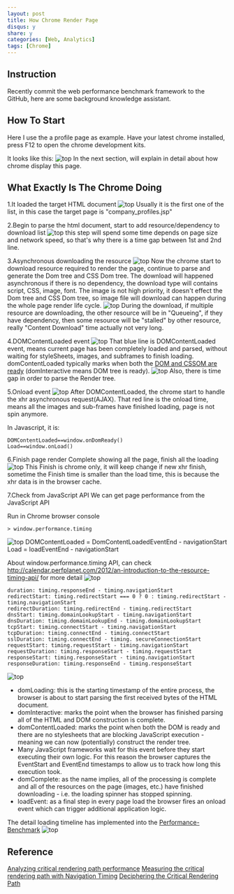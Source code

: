 ```yaml
---
layout: post
title: How Chrome Render Page
disqus: y
share: y
categories: [Web, Analytics]
tags: [Chrome]
---
```


Instruction
-----------
Recently commit the web performance benchmark framework to the GitHub, here are some background knowledge assistant.

How To Start
-----------

Here I use the a profile page as example. Have your latest chrome installed, press F12 to open the chrome development kits.

It looks like this:
![top](https://raw.githubusercontent.com/ycj28c/ycj28c.github.io/master/images/posts/howchromerenderpage/1.png)
In the next section, will explain in detail about how chrome display this page.

What Exactly Is The Chrome Doing
---------------------------------
1.It loaded the target HTML document
![top](https://raw.githubusercontent.com/ycj28c/ycj28c.github.io/master/images/posts/howchromerenderpage/2.png)
Usually it is the first one of the list, in this case the target page is "company_profiles.jsp"

2.Begin to parse the html document, start to add resource/dependency to download list
![top](https://raw.githubusercontent.com/ycj28c/ycj28c.github.io/master/images/posts/howchromerenderpage/3.png)
this step will spend some time depends on page size and network speed, so that's why there is a time gap between 1st and 2nd line.

3.Asynchronous downloading the resource
![top](https://raw.githubusercontent.com/ycj28c/ycj28c.github.io/master/images/posts/howchromerenderpage/4.png)
Now the chrome start to download resource required to render the page, continue to parse and generate the Dom tree and CSS Dom tree.
The download will happened asynchronous if there is no dependency, the download type will contains script, CSS, image, font. The image is not high priority, it doesn't effect the Dom tree and CSS Dom tree, so image file will download can happen during the whole page render life cycle.
![top](https://raw.githubusercontent.com/ycj28c/ycj28c.github.io/master/images/posts/howchromerenderpage/5.png)
During the download, if multiple resource are downloading, the other resource will be in "Queueing", if they have dependency, then some resource will be "stalled" by other resource, really "Content Download" time actually not very long.

4.DOMContentLoaded event
![top](https://raw.githubusercontent.com/ycj28c/ycj28c.github.io/master/images/posts/howchromerenderpage/6.png)
That blue line is DOMContentLoaded event, means current page has been completely loaded and parsed, without waiting for styleSheets, images, and subframes to finish loading. domContentLoaded typically marks when both the [DOM and CSSOM are ready](https://calendar.perfplanet.com/2012/deciphering-the-critical-rendering-path/) (domInteractive means DOM tree is ready).
![top](https://raw.githubusercontent.com/ycj28c/ycj28c.github.io/master/images/posts/howchromerenderpage/7.png)
Also, there is time gap in order to parse the Render tree.

5.Onload event
![top](https://raw.githubusercontent.com/ycj28c/ycj28c.github.io/master/images/posts/howchromerenderpage/8.png)
After DOMContentLoaded, the chrome start to handle the xhr asynchronous request(AJAX). That red line is the onload time, means all the images and sub-frames have finished loading, page is not spin anymore.

In Javascript, it is:
```
DOMContentLoaded==window.onDomReady()
Load==window.onLoad()
```

6.Finish page render
Complete showing all the page, finish all the loading
![top](https://raw.githubusercontent.com/ycj28c/ycj28c.github.io/master/images/posts/howchromerenderpage/9.png)
This Finish is chrome only, it will keep change if new xhr finish, sometime the Finish time is smaller than the load time, this is because the xhr data is in the browser cache.

7.Check from JavaScript API
We can get page performance from the JavaScript API

Run in Chrome browser console
```
> window.performance.timing
```
![top](https://raw.githubusercontent.com/ycj28c/ycj28c.github.io/master/images/posts/howchromerenderpage/10.png)
DOMContentLoaded = DomContentLoadedEventEnd - navigationStart
Load = loadEventEnd - navigationStart

About window.performance.timing API, can check http://calendar.perfplanet.com/2012/an-introduction-to-the-resource-timing-api/ for more detail
![top](https://raw.githubusercontent.com/ycj28c/ycj28c.github.io/master/images/posts/howchromerenderpage/11.png)
```
duration: timing.responseEnd - timing.navigationStart
redirectStart: timing.redirectStart === 0 ? 0 : timing.redirectStart - timing.navigationStart
redirectDuration: timing.redirectEnd - timing.redirectStart
dnsStart: timing.domainLookupStart - timing.navigationStart
dnsDuration: timing.domainLookupEnd - timing.domainLookupStart
tcpStart: timing.connectStart - timing.navigationStart
tcpDuration: timing.connectEnd - timing.connectStart
sslDuration: timing.connectEnd - timing. secureConnectionStart
requestStart: timing.requestStart - timing.navigationStart
requestDuration: timing.responseStart - timing.requestStart
responseStart: timing.responseStart - timing.navigationStart
responseDuration: timing.responseEnd - timing.responseStart
```
![top](https://raw.githubusercontent.com/ycj28c/ycj28c.github.io/master/images/posts/howchromerenderpage/12.png)
* domLoading: this is the starting timestamp of the entire process, the browser is about to start parsing the first received bytes of the HTML document.
* domInteractive: marks the point when the browser has finished parsing all of the HTML and DOM construction is complete.
* domContentLoaded: marks the point when both the DOM is ready and there are no stylesheets that are blocking JavaScript execution - meaning we can now (potentially) construct the render tree.
* Many JavaScript frameworks wait for this event before they start executing their own logic. For this reason the browser captures the EventStart and EventEnd timestamps to allow us to track how long this execution took.
* domComplete: as the name implies, all of the processing is complete and all of the resources on the page (images, etc.) have finished downloading - i.e. the loading spinner has stopped spinning.
* loadEvent: as a final step in every page load the browser fires an onload event which can trigger additional application logic.

The detail loading timeline has implemented into the [Performance-Benchmark](https://github.com/ycj28c/Performance-Benchmark)
![top](https://raw.githubusercontent.com/ycj28c/ycj28c.github.io/master/images/posts/howchromerenderpage/13.png)

Reference
---------
[Analyzing critical rendering path performance](https://developers.google.com/web/fundamentals/performance/critical-rendering-path/analyzing-crp?hl=en)
[Measuring the critical rendering path with Navigation Timing](https://developers.google.com/web/fundamentals/performance/critical-rendering-path/measure-crp?hl=en)
[Deciphering the Critical Rendering Path](http://calendar.perfplanet.com/2012/deciphering-the-critical-rendering-path/)